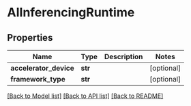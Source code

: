 # AIInferencingRuntime

## Properties
Name | Type | Description | Notes
------------ | ------------- | ------------- | -------------
**accelerator_device** | **str** |  | [optional] 
**framework_type** | **str** |  | [optional] 

[[Back to Model list]](../README.md#documentation-for-models) [[Back to API list]](../README.md#documentation-for-api-endpoints) [[Back to README]](../README.md)

